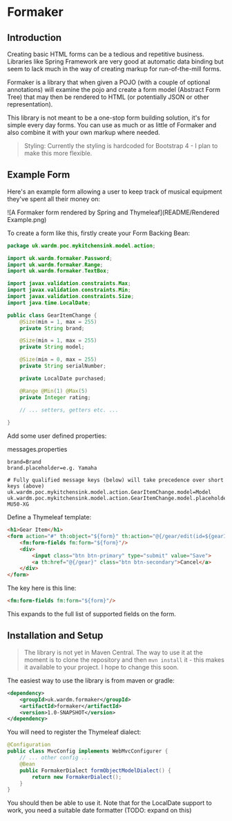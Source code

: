 # Formaker

## Introduction

Creating basic HTML forms can be a tedious and repetitive business.
Libraries like Spring Framework are very good at automatic data binding but seem
to lack much in the way of creating markup for run-of-the-mill forms.

Formaker is a library that when given a POJO (with a couple of optional annotations) will
examine the pojo and create a form model (Abstract Form Tree) that may then be rendered
to HTML (or potentially JSON or other representation).

This library is not meant to be a one-stop form building solution, it's for simple every day
forms. You can use as much or as little of Formaker and also combine it with your own
markup where needed.

> Styling: Currently the styling is hardcoded for Bootstrap 4 - I plan to make this more flexible.

## Example Form
 
Here's an example form allowing a user to keep track of musical equipment they've spent all their money on:

![A Formaker form rendered by Spring and Thymeleaf](README/Rendered Example.png)

To create a form like this, firstly create your Form Backing Bean:

```java
package uk.wardm.poc.mykitchensink.model.action;

import uk.wardm.formaker.Password;
import uk.wardm.formaker.Range;
import uk.wardm.formaker.TextBox;

import javax.validation.constraints.Max;
import javax.validation.constraints.Min;
import javax.validation.constraints.Size;
import java.time.LocalDate;

public class GearItemChange {
    @Size(min = 1, max = 255)
    private String brand;

    @Size(min = 1, max = 255)
    private String model;

    @Size(min = 0, max = 255)
    private String serialNumber;

    private LocalDate purchased;

    @Range @Min(1) @Max(5)
    private Integer rating;
    
    // ... setters, getters etc. ...

}
```

Add some user defined properties:

messages.properties
```properties
brand=Brand
brand.placeholder=e.g. Yamaha

# Fully qualified message keys (below) will take precedence over short keys (above)
uk.wardm.poc.mykitchensink.model.action.GearItemChange.model=Model
uk.wardm.poc.mykitchensink.model.action.GearItemChange.model.placeholder=e.g. MU50-XG
```

Define a Thymeleaf template:
```html
<h1>Gear Item</h1>
<form action="#" th:object="${form}" th:action="@{/gear/edit(id=${gearId})}" method="post">
    <fm:form-fields fm:form="${form}"/>
    <div>
        <input class="btn btn-primary" type="submit" value="Save">
        <a th:href="@{/gear}" class="btn btn-secondary">Cancel</a>
    </div>
</form>
```

The key here is this line:

```html
<fm:form-fields fm:form="${form}"/>
```

This expands to the full list of supported fields on the form.


## Installation and Setup

> The library is not yet in Maven Central. The way to use it at the moment is to
> clone the repository and then `mvn install` it - this makes it available to your project.
> I hope to change this soon.

The easiest way to use the library is from maven or gradle:

```xml
<dependency>
    <groupId>uk.wardm.formaker</groupId>
    <artifactId>formaker</artifactId>
    <version>1.0-SNAPSHOT</version>
</dependency>
```

You will need to register the Thymeleaf dialect:

```java
@Configuration
public class MvcConfig implements WebMvcConfigurer {
    // ... other config ...
    @Bean
    public FormakerDialect formObjectModelDialect() {
        return new FormakerDialect();
    }
}
```

You should then be able to use it. Note that for the LocalDate support to work, you
need a suitable date formatter (TODO: expand on this)

